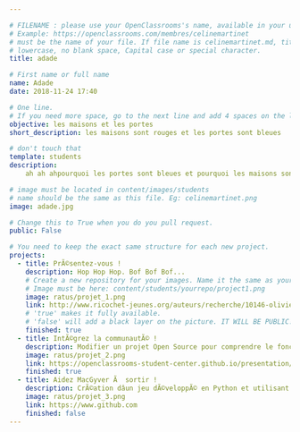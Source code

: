```yaml
---

# FILENAME : please use your OpenClassrooms's name, available in your url.
# Example: https://openclassrooms.com/membres/celinemartinet
# must be the name of your file. If file name is celinemartinet.md, title is celinemartinet.
# lowercase, no blank space, Capital case or special character.
title: adade

# First name or full name
name: Adade
date: 2018-11-24 17:40

# One line.
# If you need more space, go to the next line and add 4 spaces on the left, as in 'description'.
objective: les maisons et les portes
short_description: les maisons sont rouges et les portes sont bleues

# don't touch that
template: students
description:
    ah ah ahpourquoi les portes sont bleues et pourquoi les maisons sont rouges, j'aime pas le rouge par contre j'aime le bleu.

# image must be located in content/images/students
# name should be the same as this file. Eg: celinemartinet.png
image: adade.jpg

# Change this to True when you do you pull request.
public: False

# You need to keep the exact same structure for each new project.
projects:
  - title: PrÃ©sentez-vous !
    description: Hop Hop Hop. Bof Bof Bof...
    # Create a new repository for your images. Name it the same as your nickname and profile picture.
    # Image must be here: content/students/yourrepo/project1.png
    image: ratus/projet_1.png
    link: http://www.ricochet-jeunes.org/auteurs/recherche/10146-olivier-vogel
    # 'true' makes it fully available.
    # 'false' will add a black layer on the picture. IT WILL BE PUBLIC!
    finished: true
  - title: IntÃ©grez la communautÃ© !
    description: Modifier un projet Open Source pour comprendre le fonctionnement de Git, de Github et des pull requests. 
    image: ratus/projet_2.png
    link: https://openclassrooms-student-center.github.io/presentation/students/ratus.html
    finished: true
  - title: Aidez MacGyver Ã  sortir !
    description: CrÃ©ation dâun jeu dÃ©veloppÃ© en Python et utilisant PyGame.
    image: ratus/projet_3.png
    link: https://www.github.com
    finished: false
---
```

